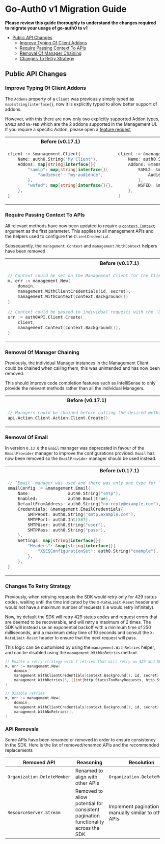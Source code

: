 # Go-Auth0 v1 Migration Guide


**Please review this guide thoroughly to understand the changes required to migrate your usage of go-auth0 to v1**

- [Public API Changes](#public-api-changes)
  - [Improve Typing Of Client Addons](#improve-typing-of-client-addons)
  - [Require Passing Context To APIs](#require-passing-context-to-apis)
  - [Removal Of Manager Chaining](#removal-of-manager-chaining)
  - [Changes To Retry Strategy](#changes-to-retry-strategy)

## Public API Changes

### Improve Typing Of Client Addons

The `Addons` property of a `Client` was previously simply typed as `map[string]interface{}`, now it is explicitly typed to allow better support of addons.

However, with this there are now only two explicitly supported Addon types, `SAML2` and `WS-FED` which are the 2 addons supported in the Management UI. If you require a specific Addon, please open a [feature request](https://github.com/auth0/go-auth0/issues/new?assignees=&labels=feature&projects=&template=feature_request.yml)

<table>
<tr>
<th>Before (v0.17.1)</th>
<th>After (v1.0.0)</th>
</tr>
<tr>
<td>

```go
client := &management.Client{ 
    Name: auth0.String("My Client"),
    Addons: map[string]interface{}{
        "samlp": map[string]interface{}{
            "audience": "my-audience",
        },
        "wsfed": map[string]interface{}{},
    },
}
```
</td>
<td>

```go
client := &management.Client{
    Name: auth0.String("My Client"),
    Addons: &management.ClientAddons{
        SAML2: &management.SAML2ClientAddon{
            Audience: auth0.String("my-audience"),
        },
        WSFED: &management.WSFEDClientAddon{},
    },
}
```
</td>
</tr>
</table>

### Require Passing Context To APIs

All relevant methods have now been updated to require a [`context.Context`](https://pkg.go.dev/context?utm_source=godoc) argument as the first parameter. This applies to all management APIs and the helpers used to configure the `ClientCredential`.

Subsequently, the `management.Context` and `management.WithContext` helpers have been removed.

<table>
<tr>
<th>Before (v0.17.1)</th>
<th>After (v1.0.0)</th>
</tr>
<tr>
<td>

```go
// Context could be set on the Management Client for the ClientCredential methods to use.
m, err := management.New(
    domain,
    management.WithClientCredentials(id, secret),
    management.WithContext(context.Background())
)

// Context could be passed to individual requests with the `Context` method.
err := auth0API.Client.Create(
    client,
    management.Context(context.Background()),
)
```
</td>
<td>

```go
// Context should be passed directly to the `WithClientCredentials` or `WithClientCredentialsAndAudience` methods.
m, err := management.New(
    domain,
    management.WithClientCredentials(context.Background(), id, secret),
)

// Context should be passed to the method as the first argument.
err := auth0API.Client.Create(
    context.Background(),
    client
)
```
</td>
</tr>
</table>

### Removal Of Manager Chaining

Previously, the individual Manager instances in the Management Client could be chained when calling them, this was unintended and has now been removed.

This should improve code completion features such as IntelliSense to only provide the relevant methods rather than all the individual Managers.

<table>
<tr>
<th>Before (v0.17.1)</th>
<th>After (v1.0.0)</th>
</tr>
<tr>
<td>

```go
// Managers could be chained before calling the desired method.
api.Action.Client.Action.Client.Create()
```
</td>
<td>

```go
// Chaining is no longer supported.
api.Client.Create()
```
</td>
</tr>
</table>

### Removal Of Email

In version `0.13.0` the `Email` manager was deprecated in favour of the `EmailProvider` manager to improve the configurations provided. `Email` has now been removed so the `EmailProvider` manager should be used instead.

<table>
<tr>
<th>Before (v0.17.1)</th>
<th>After (v1.0.0)</th>
</tr>
<tr>
<td>

```go
// `Email` manager was used and there was only one type for `Credentials` and `Settings`.
emailConfig := &management.Email{
    Name:               auth0.String("smtp"),
    Enabled:            auth0.Bool(true),
    DefaultFromAddress: auth0.String("no-reply@example.com"),
    Credentials: &management.EmailCredentials{
        SMTPHost: auth0.String("smtp.example.com"),
        SMTPPort: auth0.Int(587),
        SMTPUser: auth0.String("user"),
        SMTPPass: auth0.String("pass"),
    },
    Settings: map[string]interface{}{
        "Headers": &map[string]interface{}{
            "XSESConfigurationSet": auth0.String("example"),
        },
    },
}
```
</td>
<td>

```go
// Use the `EmailProvider` manager and use the provider specific configuration for `Credential` and `Settings`.
emailProviderConfig := &management.EmailProvider{
    Name:               auth0.String("mandrill"),
    Enabled:            auth0.Bool(true),
    DefaultFromAddress: auth0.String("no-reply@example.com"),
    Credentials: &management.EmailProviderCredentialsSMTP{
        SMTPHost: auth0.String("smtp.example.com"),
        SMTPPort: auth0.Int(587),
        SMTPUser: auth0.String("user"),
        SMTPPass: auth0.String("pass"),
    },
    Settings: &management.EmailProviderSettingsSMTP{
        Headers: &management.EmailProviderSettingsSMTPHeaders{
            XSESConfigurationSet: auth0.String("example"),
        },
    },
}
```
</td>
</tr>
</table>

### Changes To Retry Strategy

Previously, when retrying requests the SDK would retry only for 429 status codes, waiting until the time indicated by the `X-RateLimit-Reset` header and would not have a maximum number of requests (i.e would retry infinitely).

Now, by default the SDK will retry 429 status codes and request errors that are deemed to be recoverable, and will retry a maximum of 2 times. The SDK will instead use an exponential backoff with a minimum time of 250 milliseconds, and a maximum delay time of 10 seconds and consult the `X-RateLimit-Reset` header to ensure that the next request will pass.

This logic can be customised by using the `management.WithRetries` helper, and can be disabled using the `management.WithNoRetries` method.

```go
// Enable a retry strategy with 3 retries that will retry on 429 and 503 status codes
m, err := management.New(
    domain,
    management.WithClientCredentials(context.Background(), id, secret),
    management.WithRetries(3, []int{http.StatusTooManyRequests, http.StatusBadGateway}),
)

// Disable retries
m, err := management.New(
    domain,
    management.WithClientCredentials(context.Background(), id, secret),
    management.WithNoRetries(),
)
```

### API Removals

Some APIs have been renamed or removed in order to ensure consistency in the SDK. Here is the list of removed/renamed APIs and the recommended replacements 

|Removed API|Reasoning|Resolution|
|-----------|--------------|--------------|
|`Organization.DeleteMember`|Renamed to align with other APIs|`Organization.DeleteMembers`|
|`ResourceServer.Stream`|Removed to allow potential for consistent pagination functionality across the SDK| Implement pagination manually similar to other APIs|